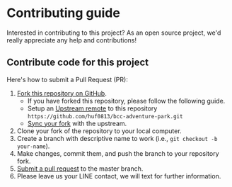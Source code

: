 # Contributing guide

Interested in contributing to this project? As an open source project, we'd really appreciate any help and
contributions!

## Contribute code for this project

Here's how to submit a Pull Request (PR):

1. [Fork this repository on GitHub][fork].
    * If you have forked this repository, please follow the following guide.
    * Setup an [Upstream remote][configure-upstream] to this repository
      `https://github.com/huf0813/bcc-adventure-park.git`
    * [Sync your fork][sync-fork] with the upstream.
2. Clone your fork of the repository to your local computer.
3. Create a branch with descriptive name to work (i.e., `git checkout -b your-name`).
4. Make changes, commit them, and push the branch to your repository fork.
5. [Submit a pull request][pull-req] to the master branch.
6. Please leave us your LINE contact, we will text for further information.

[fork]: https://help.github.com/articles/fork-a-repo

[configure-upstream]: https://help.github.com/en/github/collaborating-with-issues-and-pull-requests/configuring-a-remote-for-a-fork

[sync-fork]: https://help.github.com/en/github/collaborating-with-issues-and-pull-requests/syncing-a-fork

[pull-req]: https://help.github.com/articles/using-pull-requests